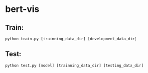 # bert-vis


## Train:

`python train.py [trainning_data_dir] [development_data_dir] `

## Test:

`python test.py [model] [trainning_data_dir] [testing_data_dir]`
